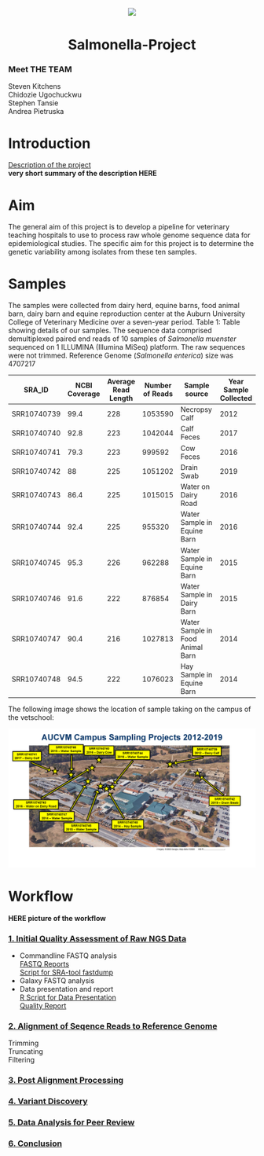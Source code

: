 <p align=center>
<img src="https://i.pinimg.com/originals/e4/d3/e2/e4d3e27b8738c7d3e9f650105b8bd851.jpg" width="350" />


<h1 align=center>Salmonella-Project</h>

### Meet THE TEAM
Steven Kitchens <br/>
Chidozie Ugochuckwu <br/>
Stephen Tansie <br/>
Andrea Pietruska <br/>

# Introduction

[Description of the project](https://github.com/AUBioInformatics22/Salmonella-Project/blob/main/project_proposal.md) </br>
**very short summary of the description HERE**

# Aim

The general aim of this project is to develop a pipeline for veterinary teaching hospitals to use to process raw whole genome sequence data for epidemiological studies. The specific aim for this project is to determine the genetic variability among isolates from these ten samples.

# Samples
The samples were collected from dairy herd, equine barns, food animal barn, dairy barn and equine reproduction center at the Auburn University College of Veterinary Medicine over a seven-year period. 
Table 1: Table showing details of our samples. The sequence data comprised demultiplexed paired end reads of 10 samples of _Salmonella muenster_ sequenced on 1 ILLUMINA (Illumina MiSeq) platform. The raw sequences were not trimmed. Reference Genome (_Salmonella enterica_) size was 4707217


| SRA_ID    |NCBI Coverage|Average Read Length  |Number of Reads  |Sample source| Year Sample Collected |
|-----------| ------------|---------------------|-----------------|-------------|-----------------------|
|SRR10740739| 99.4        |  228                |   1053590       |Necropsy Calf|                   2012|     
|SRR10740740| 92.8        |  223                |   1042044       |Calf Feces   |                   2017|
|SRR10740741| 79.3        |  223                |   999592        |Cow Feces    |                   2016| 
|SRR10740742| 88          |  225                |   1051202       |Drain Swab   |                   2019|
|SRR10740743| 86.4        |  225                |   1015015       |Water on Dairy Road|             2016|
|SRR10740744| 92.4        |  225                |   955320        |Water Sample in Equine Barn|     2016|
|SRR10740745| 95.3        |  226                |   962288        |Water Sample in Equine Barn|     2015|
|SRR10740746| 91.6        |  222                |   876854        |Water Sample in Dairy Barn |     2015|
|SRR10740747| 90.4        |  216                |   1027813       |Water Sample in Food Animal Barn|2014|
|SRR10740748| 94.5        |  222                |   1076023       |Hay Sample in Equine Barn|      2014 |<p>&nbsp;</p>  

The following image shows the location of sample taking on the campus of the vetschool:

<img src="https://github.com/AUBioInformatics22/Salmonella-Project/blob/main/Images/Sample%20Locations.png" />

# Workflow

**HERE picture of the workflow**

### [1. Initial Quality Assessment of Raw NGS Data](https://github.com/AUBioInformatics22/Salmonella-Project/tree/main/1%20-%20Initial%20Quality%20Assessment%20of%20Raw%20NGS%20Data) 
* Commandline FASTQ analysis <br/>
[FASTQ Reports](https://github.com/AUBioInformatics22/Salmonella-Project/tree/main/1%20-%20Initial%20Quality%20Assessment%20of%20Raw%20NGS%20Data/fastqc_reports) <br/>
[Script for SRA-tool fastdump](https://github.com/AUBioInformatics22/Salmonella-Project/blob/main/1%20-%20Initial%20Quality%20Assessment%20of%20Raw%20NGS%20Data/sra_fastqdump_fastqc.sh)
* Galaxy FASTQ analysis
* Data presentation and report <br/>
[R Script for Data Presentation](https://github.com/AUBioInformatics22/Salmonella-Project/blob/main/1%20-%20Initial%20Quality%20Assessment%20of%20Raw%20NGS%20Data/Report_1.R) <br/>
[Quality Report](https://github.com/AUBioInformatics22/Salmonella-Project/blob/main/1%20-%20Initial%20Quality%20Assessment%20of%20Raw%20NGS%20Data/Quality_Report.md)


### [2. Alignment of Seqence Reads to Reference Genome](https://github.com/AUBioInformatics22/Salmonella-Project/tree/main/2%20-%20Alignment%20of%20Sequence%20Reads%20to%20Referenc%20Genome)

Trimming <br/>
Truncating <br/>
Filtering <br/>

### [3. Post Alignment Processing](https://github.com/AUBioInformatics22/Salmonella-Project/tree/main/3%20-%20Post-alignment%20processing)
### [4. Variant Discovery](https://github.com/AUBioInformatics22/Salmonella-Project/tree/main/4%20-%20Variant%20Discovery)
### [5. Data Analysis for Peer Review](https://github.com/AUBioInformatics22/Salmonella-Project/tree/main/5%20-%20Data%20Analysis%20for%20Peer%20Review)
### [6. Conclusion](https://github.com/AUBioInformatics22/Salmonella-Project/tree/main/6%20-%20Conclusion)

